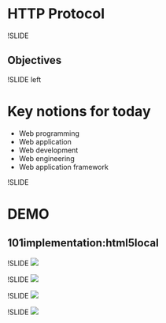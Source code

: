 # HTTP Protocol

!SLIDE

## Objectives

!SLIDE left
# Key notions for today

* Web programming
* Web application
* Web development
* Web engineering
* Web application framework

!SLIDE
# DEMO
## 101implementation:html5local

!SLIDE
![](images/webProg/webProgramming.004.png)

!SLIDE
![](images/webProg/webProgramming.005.png)

!SLIDE
![](images/webProg/webProgramming.006.png)

!SLIDE
![](images/webProg/webProgramming.007.png)